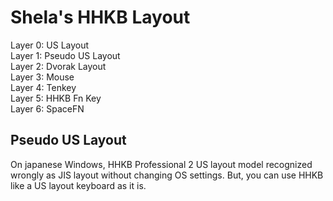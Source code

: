# Shela's HHKB Layout

Layer 0: US Layout  
Layer 1: Pseudo US Layout  
Layer 2: Dvorak Layout  
Layer 3: Mouse  
Layer 4: Tenkey  
Layer 5: HHKB Fn Key  
Layer 6: SpaceFN  

## Pseudo US Layout

On japanese Windows, HHKB Professional 2 US layout model recognized wrongly as JIS layout without changing OS settings.
But, you can use HHKB like a US layout keyboard as it is.
